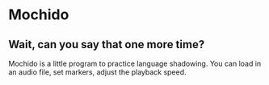 # Mochido

## Wait, can you say that one more time?

Mochido is a little program to practice language shadowing. You can load in an audio file, set markers, adjust the playback speed. 
